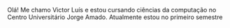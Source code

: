Olá! Me chamo Victor Luís e estou cursando ciências da computação no Centro Universitário Jorge Amado. Atualmente estou no primeiro semestre 

